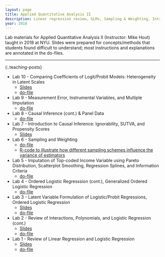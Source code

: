 ```yaml
---
layout: page
title: Applied Quantitative Analysis II
description: Linear regression review, GLMs, Sampling & Weighting, Introduction to Causal Inference, Multiple Imputation, and other Misc topics
year: 2018
---
```


Lab materials for Applied Quantitative Analysis II (Instructor: Mike Hout) taught in 2018 at NYU. Slides were prepared for concepts/methods that students found difficult to understand; most instructions and explanations are annotated in the do-files.

<hr>

{:.teaching-posts}
- Lab 10 - Comparing Coefficients of Logit/Probit Models: Heterogeneity in Latent Scales
    - <a href="{{ '/assets/teaching/2018_AQAII/Lab10.pdf' | prepend: site.baseurl | prepend: site.url }}"> Slides </a>
    - <a href="{{ '/assets/teaching/2018_AQAII/Lab10.txt' | prepend: site.baseurl | prepend: site.url }}"> do-file </a>
- Lab 9 - Measurement Error, Instrumental Variables, and Multiple Imputation
    - <a href="{{ '/assets/teaching/2018_AQAII/Lab9.txt' | prepend: site.baseurl | prepend: site.url }}"> do-file </a>
- Lab 8 - Causal Inference (cont.) & Panel Data
    - <a href="{{ '/assets/teaching/2018_AQAII/Lab8.txt' | prepend: site.baseurl | prepend: site.url }}"> do-file </a>
- Lab 7 - Introduction to Causal Inference: Ignorability, SUTVA, and Propensity Scores
    - <a href="{{ '/assets/teaching/2018_AQAII/Lab7.pdf' | prepend: site.baseurl | prepend: site.url }}"> Slides </a>
- Lab 6 - Sampling and Weighting
    - <a href="{{ '/assets/teaching/2018_AQAII/Lab6.txt' | prepend: site.baseurl | prepend: site.url }}"> do-file </a>
    - <a href="{{ '/assets/teaching/2018_AQAII/Sampling.txt' | prepend: site.baseurl | prepend: site.url }}"> R-code to illustrate how different sampling schemes influence the variance of estimators </a>
- Lab 5 - Imputation of Top-coded Income Variable using Pareto Distribution, Scatterplot Smoothing, Regression Splines, and Information Criteria
    - <a href="{{ '/assets/teaching/2018_AQAII/Lab5.txt' | prepend: site.baseurl | prepend: site.url }}"> do-file </a>
- Lab 4 - Ordered Logistic Regresssion (cont.), Generalized Ordered Logistic Regression
    - <a href="{{ '/assets/teaching/2018_AQAII/Lab4.txt' | prepend: site.baseurl | prepend: site.url }}"> do-file </a>
- Lab 3 - Latent Variable Formulation of Logistic/Probit Regressions, Ordered Logistic Regression
    - <a href="{{ '/assets/teaching/2018_AQAII/Lab3.pdf' | prepend: site.baseurl | prepend: site.url }}"> Slides </a>
    - <a href="{{ '/assets/teaching/2018_AQAII/Lab3.txt' | prepend: site.baseurl | prepend: site.url }}"> do-file </a>
- Lab 2 - Review of Interactions, Polynomials, and Logistic Regression (cont.)
    - <a href="{{ '/assets/teaching/2018_AQAII/Lab2.pdf' | prepend: site.baseurl | prepend: site.url }}"> Slides  </a>
    - <a href="{{ '/assets/teaching/2018_AQAII/Lab2.txt' | prepend: site.baseurl | prepend: site.url }}"> do-file </a>
- Lab 1 - Review of Linear Regression and Logistic Regression
    - <a href="{{ '/assets/teaching/2018_AQAII/Lab1.pdf' | prepend: site.baseurl | prepend: site.url }}"> Slides </a>
    - <a href="{{ '/assets/teaching/2018_AQAII/Lab1.txt' | prepend: site.baseurl | prepend: site.url }}"> do-file </a>
